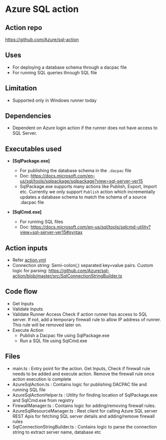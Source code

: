 # Azure SQL action

## Action repo
https://github.com/Azure/sql-action

## Uses
- For deploying a database schema through a dacpac file 
- For running SQL queries through SQL file

## Limitation
- Supported only in Windows runner today

## Dependencies 
- Dependent on Azure login action if the runner does not have access to SQL Server. 

## Executables used
- **[SqlPackage.exe]**
  - For publishing the database schema in the `.dacpac` file
  - Doc: https://docs.microsoft.com/en-us/sql/tools/sqlpackage/sqlpackage?view=sql-server-ver15
  - SqlPackage.exe supports many actions like Publish, Export, Import etc. Currently we only support `Publish` action which incrementally updates a database schema to match the schema of a source .dacpac file

- **[SqlCmd.exe]**
  - For running SQL files 
  - Doc: https://docs.microsoft.com/en-us/sql/tools/sqlcmd-utility?view=sql-server-ver15#syntax 

## Action inputs
- Refer [action.yml](https://github.com/Azure/sql-action/blob/master/action.yml)
- Connection string: Semi-colon(;) separated key=value pairs. Custom logic for parsing: https://github.com/Azure/sql-action/blob/master/src/SqlConnectionStringBuilder.ts

## Code flow

- Get Inputs
- Validate Inputs
- Validate Runner Access 
  Check if action runner has access to SQL server. If not, add a temporary firewall rule to allow IP address of runner. This rule will be removed later on.
- Execute Action
  - Publish a Dacpac file using SqlPackage.exe
  - Run a SQL file using SqlCmd.exe

## Files
- main.ts : Entry point for the action. Get Inputs, Check if firewall rule needs to be added and execute action. Remove the firewall rule once action execution is complete
- AzureSqlAction.ts : Contains logic for publishing DACPAC file and running SQL file
- AzureSqlActionHelper.ts : Utility for finding location of SqlPackage.exe and SqlCmd.exe from registry
- FirewallManager.ts : Contains logic for adding/removing firewall rules. 
- AzureSqlResourceManager.ts : Rest client for calling Azure SQL server REST Apis for fetching SQL server details and adding/remove firewall rules
- SqlConnectionStringBuilder.ts : Contains logic to parse the connection string to extract server name, database etc
